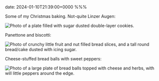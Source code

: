 date: 2024-01-10T21:39:00+0000
%%%

Some of my Christmas baking. Not-quite Linzer Augen:

![Photo of a plate filled with sugar dusted double-layer cookies.](linzer-augen.jpg)

Panettone and biscotti:

![Photo of crunchy little fruit and nut filled bread slices, and a tall round bread/cake dusted with icing sugar.](panettone-biscotti.jpg)

Cheese-stuffed bread balls with sweet peppers:

![Photo of a large plate of bread balls topped with cheese and herbs, with will little peppers around the edge.](cheese-bread.jpg)
